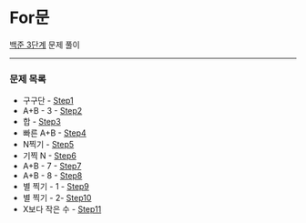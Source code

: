 # For문
[백준 3단계](https://www.acmicpc.net/step/3) 문제 풀이

---

### 문제 목록

- 구구단 - [Step1](https://github.com/StudyForCoding/BEAKJOON/tree/master/3_For/Step1/README.md)
- A+B - 3 - [Step2](https://github.com/StudyForCoding/BEAKJOON/tree/master/3_For/Step2/README.md)
- 합 - [Step3](https://github.com/StudyForCoding/BEAKJOON/tree/master/3_For/Step3/README.md)
- 빠른 A+B - [Step4](https://github.com/StudyForCoding/BEAKJOON/tree/master/3_For/Step4/README.md)
- N찍기 - [Step5](https://github.com/StudyForCoding/BEAKJOON/tree/master/3_For/Step5/README.md)
- 기찍 N - [Step6](https://github.com/StudyForCoding/BEAKJOON/tree/master/3_For/Step6/README.md)
- A+B - 7 - [Step7](https://github.com/StudyForCoding/BEAKJOON/tree/master/3_For/Step7/README.md)
- A+B - 8 - [Step8](https://github.com/StudyForCoding/BEAKJOON/tree/master/3_For/Step8/README.md)
- 별 찍기 - 1 - [Step9](https://github.com/StudyForCoding/BEAKJOON/tree/master/3_For/Step9/README.md)
- 별 찍기 - 2- [Step10](https://github.com/StudyForCoding/BEAKJOON/tree/master/3_For/Step10/README.md)
- X보다 작은 수 - [Step11](https://github.com/StudyForCoding/BEAKJOON/tree/master/3_For/Step11/README.md)

